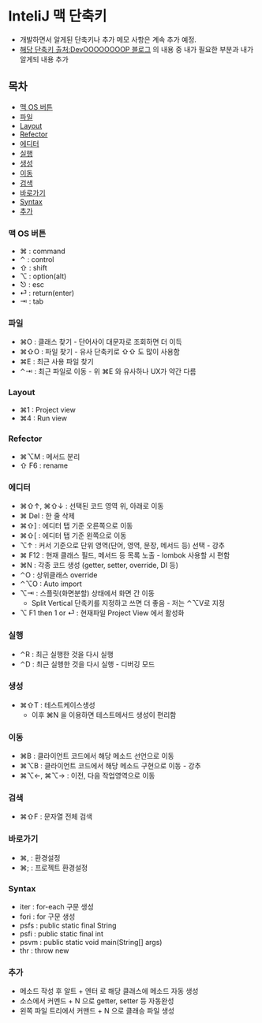 InteliJ 맥 단축키
=================

-	개발하면서 알게된 단축키나 추가 메모 사항은 계속 추가 예정.
-	[해당 단축키 출처:DevOOOOOOOOP 블로그](http://redutan.github.io/2016/03/23/intellij-favorite-keymap-osx) 의 내용 중 내가 필요한 부분과 내가 알게되 내용 추가

목차
----

<!-- @import "[TOC]" {cmd="toc" depthFrom=1 depthTo=6 orderedList=false} -->

<!-- code_chunk_output -->

-	[맥 OS 버튼](#맥-os-버튼)
-	[파일](#파일)
-	[Layout](#layout)
-	[Refector](#refector)
-	[에디터](#에디터)
-	[실행](#실행)
-	[생성](#생성)
-	[이동](#이동)
-	[검색](#검색)
-	[바로가기](#바로가기)
-	[Syntax](#syntax)
-	[추가](#추가)

<!-- /code_chunk_output -->

### 맥 OS 버튼

-	⌘ : command
-	⌃ : control
-	⇧ : shift
-	⌥ : option(alt)
-	⎋ : esc
-	⏎ : return(enter)
-	⇥ : tab

### 파일

-	⌘O : 클래스 찾기 - 단어사이 대문자로 조회하면 더 이득
-	⌘⇧O : 파일 찾기 - 유사 단축키로 ⇧⇧ 도 많이 사용함
-	⌘E : 최근 사용 파일 찾기
-	⌃⇥ : 최근 파일로 이동 - 위 ⌘E 와 유사하나 UX가 약간 다름

### Layout

-	⌘1 : Project view
-	⌘4 : Run view

### Refector

-	⌘⌥M : 메서드 분리
-	⇧ F6 : rename

### 에디터

-	⌘⇧↑, ⌘⇧↓ : 선택된 코드 영역 위, 아래로 이동
-	⌘ Del : 한 줄 삭제
-	⌘⇧] : 에디터 탭 기준 오른쪽으로 이동
-	⌘⇧[ : 에디터 탭 기준 왼쪽으로 이동
-	⌥↑ : 커서 기준으로 단위 영역(단어, 영역, 문장, 메서드 등) 선택 - 강추
-	⌘ F12 : 현재 클래스 필드, 메서드 등 목록 노출 - lombok 사용할 시 편함
-	⌘N : 각종 코드 생성 (getter, setter, override, DI 등)
-	⌃O : 상위클래스 override
-	⌃⌥O : Auto import
-	⌥⇥ : 스플릿(화면분할) 상태에서 화면 간 이동
	-	Split Vertical 단축키를 지정하고 쓰면 더 좋음 - 저는 ⌃⌥V로 지정
-	⌥ F1 then 1 or ⏎ : 현재파일 Project View 에서 활성화

### 실행

-	⌃R : 최근 실행한 것을 다시 실행
-	⌃D : 최근 실행한 것을 다시 실행 - 디버깅 모드

### 생성

-	⌘⇧T : 테스트케이스생성
	-	이후 ⌘N 을 이용하면 테스트메서드 생성이 편리함

### 이동

-	⌘B : 클라이언트 코드에서 해당 메소드 선언으로 이동
-	⌘⌥B : 클라이언트 코드에서 해당 메소드 구현으로 이동 - 강추
-	⌘⌥←, ⌘⌥→ : 이전, 다음 작업영역으로 이동

### 검색

-	⌘⇧F : 문자열 전체 검색

### 바로가기

-	⌘, : 환경설정
-	⌘; : 프로젝트 환경설정

### Syntax

-	iter : for-each 구문 생성
-	fori : for 구문 생성
-	psfs : public static final String
-	psfi : public static final int
-	psvm : public static void main(String[] args)
-	thr : throw new

### 추가

-	메소드 작성 후 알트 + 엔터 로 해당 클래스에 메소드 자동 생성
-	소스에서 커멘드 + N 으로 getter, setter 등 자동완성
-	왼쪽 파일 트리에서 커맨드 + N 으로 클래승 파일 생성
